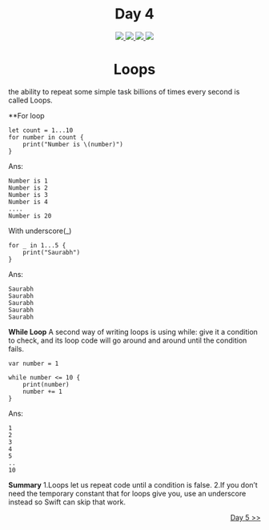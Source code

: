 <div align='center'>
    <h1>Day 4</h1> 
    <a class="header-badge" target="_blank" href="https://www.linkedin.com/in/saurabhmchavan/">
          <img src="https://img.shields.io/badge/style--5eba00.svg?label=LinkedIn&logo=linkedin&style=social">
    </a>   
    <a class="header-badge" target="_blank" href="https://twitter.com/100rabhcsmc">
          <img src="https://img.shields.io/badge/style--5eba00.svg?label=twitter&logo=twitter&style=social">
    </a>
    <a class="header-badge" target="_blank" href="https://instagram.com/100rabhch">
          <img src="https://img.shields.io/badge/style--5eba00.svg?label=instagram&logo=instagram&style=social">
    </a>
     <a class="header-badge" target="_blank" href="https://stackoverflow.com/users/12053852/saurabh-chavan?tab=profile">
          <img src="https://img.shields.io/badge/style--5eba00.svg?label=stackoverflow&logo=stackoverflow&style=social">
    </a>
 </div>

<div align='center'>
    <h1> Loops</h1> 
</div>

the ability to repeat some simple task billions of times every second is called Loops.

\*\*For loop

```
let count = 1...10
for number in count {
    print("Number is \(number)")
}
```

Ans:

```
Number is 1
Number is 2
Number is 3
Number is 4
....
Number is 20
```

With underscore(\_)

```
for _ in 1...5 {
    print("Saurabh")
}
```

Ans:

```
Saurabh
Saurabh
Saurabh
Saurabh
Saurabh
```

**While Loop**
A second way of writing loops is using while: give it a condition to check, and its loop code will go around and around until the condition fails.

```
var number = 1

while number <= 10 {
    print(number)
    number += 1
}

```

Ans:

```
1
2
3
4
5
..
10
```

**Summary**
1.Loops let us repeat code until a condition is false.
2.If you don’t need the temporary constant that for loops give you, use an underscore instead so Swift can skip that work.

<div align="right">
    <a href="https://github.com/100rabhcsmc/100DaysOfSwift/tree/main/Day5">
          Day 5 >>
    </a>
 </div>
